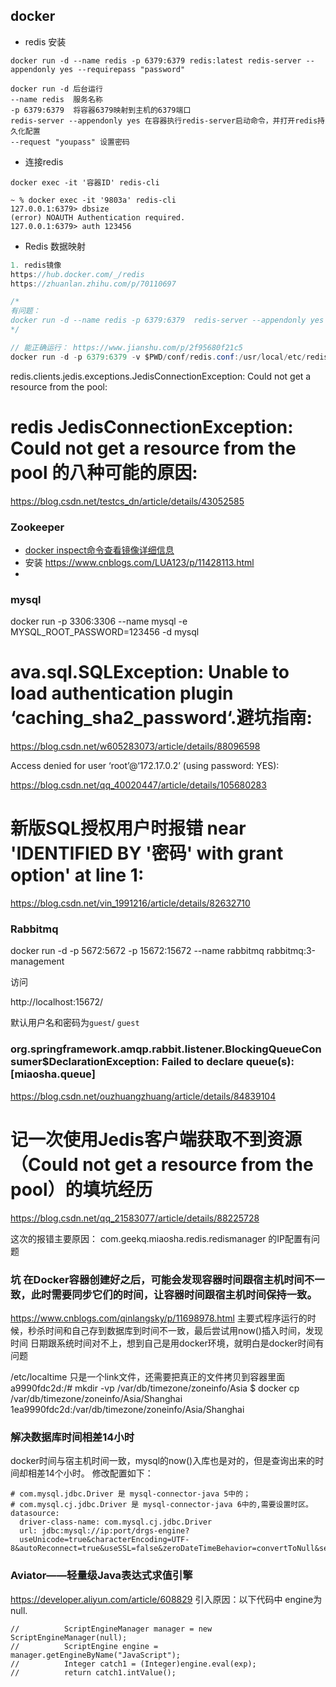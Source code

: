 ## docker 
* redis 安装
```
docker run -d --name redis -p 6379:6379 redis:latest redis-server --appendonly yes --requirepass "password"

docker run -d 后台运行
--name redis  服务名称
-p 6379:6379  将容器6379映射到主机的6379端口
redis-server --appendonly yes 在容器执行redis-server启动命令，并打开redis持久化配置
--request "youpass" 设置密码

```
* 连接redis
```
docker exec -it '容器ID' redis-cli

~ % docker exec -it '9803a' redis-cli
127.0.0.1:6379> dbsize
(error) NOAUTH Authentication required.
127.0.0.1:6379> auth 123456

```

* Redis 数据映射

```java
1. redis镜像
https://hub.docker.com/_/redis
https://zhuanlan.zhihu.com/p/70110697

/*
有问题：
docker run -d --name redis -p 6379:6379  redis-server --appendonly yes -v /Users/fangxiaowei/software/redis/data:/data  -v /Users/fangxiaowei/software/redis/conf/redis.conf:/usr/local/etc/redis/redis.conf redis:latest --requirepass "123456"
*/

// 能正确运行： https://www.jianshu.com/p/2f95680f21c5
docker run -d -p 6379:6379 -v $PWD/conf/redis.conf:/usr/local/etc/redis/redis.conf -v $PWD/data:/data --name docker-redis redis:latest  redis-server /usr/local/etc/redis/redis.conf  --appendonly yes --requirepass "123456" 

```



redis.clients.jedis.exceptions.JedisConnectionException: Could not get a resource from the pool:

# redis JedisConnectionException: Could not get a resource from the pool 的八种可能的原因:

https://blog.csdn.net/testcs_dn/article/details/43052585

### Zookeeper

* [docker inspect命令查看镜像详细信息](https://www.cnblogs.com/carriezhangyan/p/10845697.html)
* 安装 https://www.cnblogs.com/LUA123/p/11428113.html
* 

### mysql

docker run -p 3306:3306 --name mysql -e MYSQL_ROOT_PASSWORD=123456 -d mysql

# ava.sql.SQLException: Unable to load authentication plugin ‘caching_sha2_password‘.避坑指南:

https://blog.csdn.net/w605283073/article/details/88096598



Access denied for user ‘root’@‘172.17.0.2’ (using password: YES):

https://blog.csdn.net/qq_40020447/article/details/105680283

# 新版SQL授权用户时报错 near 'IDENTIFIED BY '密码' with grant option' at line 1:

https://blog.csdn.net/vin_1991216/article/details/82632710





### Rabbitmq

docker run -d -p 5672:5672 -p 15672:15672 --name rabbitmq rabbitmq:3-management

访问

http://localhost:15672/

默认用户名和密码为`guest`/ `guest`



### org.springframework.amqp.rabbit.listener.BlockingQueueConsumer$DeclarationException: Failed to declare queue(s):[miaosha.queue]

https://blog.csdn.net/ouzhuangzhuang/article/details/84839104



# 记一次使用Jedis客户端获取不到资源（Could not get a resource from the pool）的填坑经历

https://blog.csdn.net/qq_21583077/article/details/88225728

这次的报错主要原因： com.geekq.miaosha.redis.redismanager 的IP配置有问题


### 坑 在Docker容器创建好之后，可能会发现容器时间跟宿主机时间不一致，此时需要同步它们的时间，让容器时间跟宿主机时间保持一致。
https://www.cnblogs.com/qinlangsky/p/11698978.html
主要式程序运行的时候，秒杀时间和自己存到数据库到时间不一致，最后尝试用now()插入时间，发现时间
日期跟系统时间对不上，想到自己是用docker环境，就明白是docker时间有问题

/etc/localtime 只是一个link文件，还需要把真正的文件拷贝到容器里面
a9990fdc2d:/# mkdir -vp /var/db/timezone/zoneinfo/Asia
$ docker cp /var/db/timezone/zoneinfo/Asia/Shanghai 1ea9990fdc2d:/var/db/timezone/zoneinfo/Asia/Shanghai

### 解决数据库时间相差14小时
docker时间与宿主机时间一致，mysql的now()入库也是对的，但是查询出来的时间却相差14个小时。
修改配置如下：
```
# com.mysql.jdbc.Driver 是 mysql-connector-java 5中的；
# com.mysql.cj.jdbc.Driver 是 mysql-connector-java 6中的,需要设置时区。
datasource:
  driver-class-name: com.mysql.cj.jdbc.Driver
  url: jdbc:mysql://ip:port/drgs-engine?
  useUnicode=true&characterEncoding=UTF-8&autoReconnect=true&useSSL=false&zeroDateTimeBehavior=convertToNull&serverTimezone=Asia/Shanghai
```

### Aviator——轻量级Java表达式求值引擎
https://developer.aliyun.com/article/608829
引入原因：以下代码中 engine为null.
```
//			ScriptEngineManager manager = new ScriptEngineManager(null);
//			ScriptEngine engine = manager.getEngineByName("JavaScript");
//			Integer catch1 = (Integer)engine.eval(exp);
//			return catch1.intValue();

```
